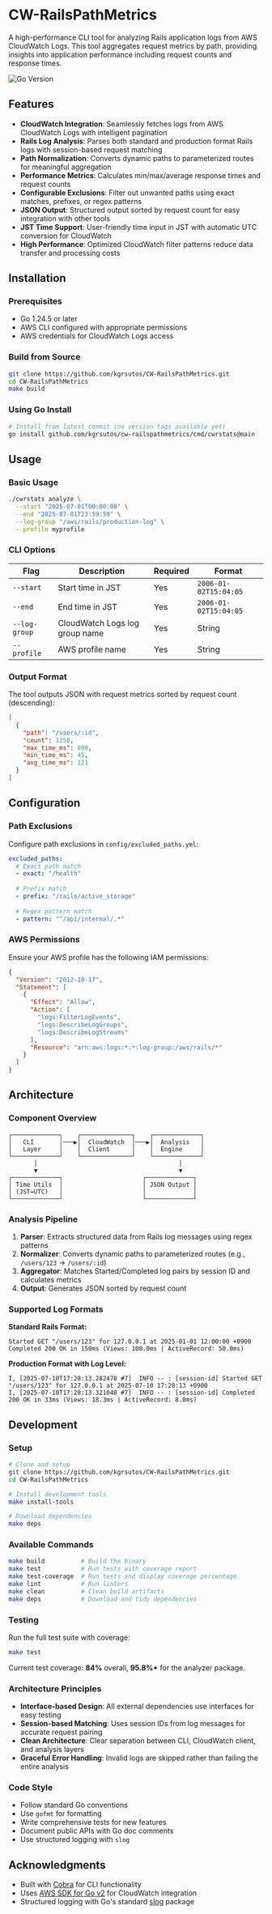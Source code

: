 # CW-RailsPathMetrics

A high-performance CLI tool for analyzing Rails application logs from AWS CloudWatch Logs. This tool aggregates request metrics by path, providing insights into application performance including request counts and response times.

![Go Version](https://img.shields.io/badge/Go-1.24.5+-blue.svg)

## Features

- **CloudWatch Integration**: Seamlessly fetches logs from AWS CloudWatch Logs with intelligent pagination
- **Rails Log Analysis**: Parses both standard and production format Rails logs with session-based request matching
- **Path Normalization**: Converts dynamic paths to parameterized routes for meaningful aggregation
- **Performance Metrics**: Calculates min/max/average response times and request counts
- **Configurable Exclusions**: Filter out unwanted paths using exact matches, prefixes, or regex patterns
- **JSON Output**: Structured output sorted by request count for easy integration with other tools
- **JST Time Support**: User-friendly time input in JST with automatic UTC conversion for CloudWatch
- **High Performance**: Optimized CloudWatch filter patterns reduce data transfer and processing costs

## Installation

### Prerequisites

- Go 1.24.5 or later
- AWS CLI configured with appropriate permissions
- AWS credentials for CloudWatch Logs access

### Build from Source

```bash
git clone https://github.com/kgrsutos/CW-RailsPathMetrics.git
cd CW-RailsPathMetrics
make build
```

### Using Go Install

```bash
# Install from latest commit (no version tags available yet)
go install github.com/kgrsutos/cw-railspathmetrics/cmd/cwrstats@main
```

## Usage

### Basic Usage

```bash
./cwrstats analyze \
  --start "2025-07-01T00:00:00" \
  --end "2025-07-01T23:59:59" \
  --log-group "/aws/rails/production-log" \
  --profile myprofile
```

### CLI Options

| Flag | Description | Required | Format |
|------|-------------|----------|---------|
| `--start` | Start time in JST | Yes | `2006-01-02T15:04:05` |
| `--end` | End time in JST | Yes | `2006-01-02T15:04:05` |
| `--log-group` | CloudWatch Logs log group name | Yes | String |
| `--profile` | AWS profile name | Yes | String |

### Output Format

The tool outputs JSON with request metrics sorted by request count (descending):

```json
[
  {
    "path": "/users/:id",
    "count": 1250,
    "max_time_ms": 890,
    "min_time_ms": 45,
    "avg_time_ms": 121
  }
]
```

## Configuration

### Path Exclusions

Configure path exclusions in `config/excluded_paths.yml`:

```yaml
excluded_paths:
  # Exact path match
  - exact: "/health"
  
  # Prefix match
  - prefix: "/rails/active_storage"
  
  # Regex pattern match
  - pattern: "^/api/internal/.*"
```

### AWS Permissions

Ensure your AWS profile has the following IAM permissions:

```json
{
  "Version": "2012-10-17",
  "Statement": [
    {
      "Effect": "Allow",
      "Action": [
        "logs:FilterLogEvents",
        "logs:DescribeLogGroups",
        "logs:DescribeLogStreams"
      ],
      "Resource": "arn:aws:logs:*:*:log-group:/aws/rails/*"
    }
  ]
}
```

## Architecture

### Component Overview

```
┌─────────────┐    ┌──────────────┐    ┌─────────────┐
│   CLI       │───▶│  CloudWatch  │───▶│  Analysis   │
│   Layer     │    │  Client      │    │  Engine     │
└─────────────┘    └──────────────┘    └─────────────┘
       │                                       │
       ▼                                       ▼
┌─────────────┐                      ┌─────────────┐
│ Time Utils  │                      │ JSON Output │
│ (JST↔UTC)   │                      │             │
└─────────────┘                      └─────────────┘
```

### Analysis Pipeline

1. **Parser**: Extracts structured data from Rails log messages using regex patterns
2. **Normalizer**: Converts dynamic paths to parameterized routes (e.g., `/users/123` → `/users/:id`)
3. **Aggregator**: Matches Started/Completed log pairs by session ID and calculates metrics
4. **Output**: Generates JSON sorted by request count

### Supported Log Formats

**Standard Rails Format:**
```
Started GET "/users/123" for 127.0.0.1 at 2025-01-01 12:00:00 +0900
Completed 200 OK in 150ms (Views: 100.0ms | ActiveRecord: 50.0ms)
```

**Production Format with Log Level:**
```
I, [2025-07-10T17:28:13.282478 #7]  INFO -- : [session-id] Started GET "/users/123" for 127.0.0.1 at 2025-07-10 17:28:13 +0900
I, [2025-07-10T17:28:13.321048 #7]  INFO -- : [session-id] Completed 200 OK in 33ms (Views: 18.3ms | ActiveRecord: 8.0ms)
```

## Development

### Setup

```bash
# Clone and setup
git clone https://github.com/kgrsutos/CW-RailsPathMetrics.git
cd CW-RailsPathMetrics

# Install development tools
make install-tools

# Download dependencies
make deps
```

### Available Commands

```bash
make build          # Build the binary
make test           # Run tests with coverage report
make test-coverage  # Run tests and display coverage percentage
make lint           # Run linters
make clean          # Clean build artifacts
make deps           # Download and tidy dependencies
```

### Testing

Run the full test suite with coverage:

```bash
make test
```

Current test coverage: **84%** overall, **95.8%+** for the analyzer package.

### Architecture Principles

- **Interface-based Design**: All external dependencies use interfaces for easy testing
- **Session-based Matching**: Uses session IDs from log messages for accurate request pairing
- **Clean Architecture**: Clear separation between CLI, CloudWatch client, and analysis layers
- **Graceful Error Handling**: Invalid logs are skipped rather than failing the entire analysis

### Code Style

- Follow standard Go conventions
- Use `gofmt` for formatting
- Write comprehensive tests for new features
- Document public APIs with Go doc comments
- Use structured logging with `slog`

## Acknowledgments

- Built with [Cobra](https://github.com/spf13/cobra) for CLI functionality
- Uses [AWS SDK for Go v2](https://github.com/aws/aws-sdk-go-v2) for CloudWatch integration
- Structured logging with Go's standard [slog](https://pkg.go.dev/log/slog) package
